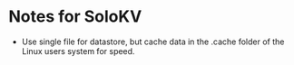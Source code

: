 # Notes for SoloKV
- Use single file for datastore, but cache data in the .cache folder of the Linux users system for speed.

